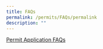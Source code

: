 ```yaml
---
title: FAQs
permalink: /permits/FAQs/permalink
description: ""
---
```

[Permit Application FAQs](/files/Permit%20Application%20FAQs.pdf)